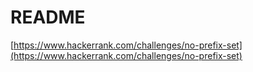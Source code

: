 # README

[https://www.hackerrank.com/challenges/no-prefix-set](https://www.hackerrank.com/challenges/no-prefix-set)
